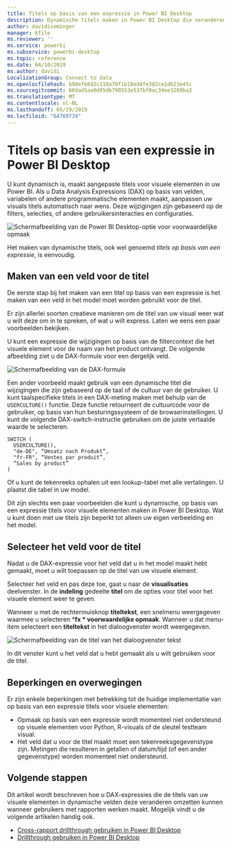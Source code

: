 ```yaml
---
title: Titels op basis van een expressie in Power BI Desktop
description: Dynamische titels maken in Power BI Desktop die veranderen op basis van programmatische expressies met programmatische voorwaardelijke opmaak
author: davidiseminger
manager: kfile
ms.reviewer: ''
ms.service: powerbi
ms.subservice: powerbi-desktop
ms.topic: reference
ms.date: 04/10/2019
ms.author: davidi
LocalizationGroup: Connect to data
ms.openlocfilehash: b90ef66d2c118a70f1b18ed4fe302ce1db23e45c
ms.sourcegitcommit: 60dad5aa0d85db790553e537bf8ac34ee3289ba3
ms.translationtype: MT
ms.contentlocale: nl-NL
ms.lasthandoff: 05/29/2019
ms.locfileid: "64769739"
---
```

# <a name="expression-based-titles-in-power-bi-desktop"></a>Titels op basis van een expressie in Power BI Desktop

U kunt dynamisch is, maakt aangepaste titels voor visuele elementen in uw Power BI. Als u Data Analysis Expressions (DAX) op basis van velden, variabelen of andere programmatische elementen maakt, aanpassen uw visuals titels automatisch naar wens. Deze wijzigingen zijn gebaseerd op de filters, selecties, of andere gebruikersinteracties en configuraties.

![Schermafbeelding van de Power BI Desktop-optie voor voorwaardelijke opmaak](media/desktop-conditional-formatting-visual-titles/expression-based-title-01.png)

Het maken van dynamische titels, ook wel genoemd *titels op basis van een expressie*, is eenvoudig. 

## <a name="create-a-field-for-your-title"></a>Maken van een veld voor de titel

De eerste stap bij het maken van een titel op basis van een expressie is het maken van een veld in het model moet worden gebruikt voor de titel. 

Er zijn allerlei soorten creatieve manieren om de titel van uw visual weer wat u wilt deze om in te spreken, of wat u wilt express. Laten we eens een paar voorbeelden bekijken.

U kunt een expressie die wijzigingen op basis van de filtercontext die het visuele element voor de naam van het product ontvangt. De volgende afbeelding ziet u de DAX-formule voor een dergelijk veld.

![Schermafbeelding van de DAX-formule](media/desktop-conditional-formatting-visual-titles/expression-based-title-02.png)

Een ander voorbeeld maakt gebruik van een dynamische titel die wijzigingen die zijn gebaseerd op de taal of de cultuur van de gebruiker. U kunt taalspecifieke titels in een DAX-meting maken met behulp van de `USERCULTURE()` functie. Deze functie retourneert de cultuurcode voor de gebruiker, op basis van hun besturingssysteem of de browserinstellingen. U kunt de volgende DAX-switch-instructie gebruiken om de juiste vertaalde waarde te selecteren. 

```
SWITCH (
  USERCULTURE(),
  "de-DE", “Umsatz nach Produkt”,
  "fr-FR", “Ventes par produit”,
  “Sales by product”
)
```

Of u kunt de tekenreeks ophalen uit een lookup-tabel met alle vertalingen. U plaatst die tabel in uw model. 

Dit zijn slechts een paar voorbeelden die kunt u dynamische, op basis van een expressie titels voor visuele elementen maken in Power BI Desktop. Wat u kunt doen met uw titels zijn beperkt tot alleen uw eigen verbeelding en het model.


## <a name="select-your-field-for-your-title"></a>Selecteer het veld voor de titel

Nadat u de DAX-expressie voor het veld dat u in het model maakt hebt gemaakt, moet u wilt toepassen op de titel van uw visuele element.

Selecteer het veld en pas deze toe, gaat u naar de **visualisaties** deelvenster. In de **indeling** gedeelte **titel** om de opties voor titel voor het visuele element weer te geven. 

Wanneer u met de rechtermuisknop **titeltekst**, een snelmenu weergegeven waarmee u selecteren ***fx * voorwaardelijke opmaak**. Wanneer u dat menu-item selecteert een **titeltekst** in het dialoogvenster wordt weergegeven. 

![Schermafbeelding van de titel van het dialoogvenster tekst](media/desktop-conditional-formatting-visual-titles/expression-based-title-02b.png)

In dit venster kunt u het veld dat u hebt gemaakt als u wilt gebruiken voor de titel.

## <a name="limitations-and-considerations"></a>Beperkingen en overwegingen

Er zijn enkele beperkingen met betrekking tot de huidige implementatie van op basis van een expressie titels voor visuele elementen:

* Opmaak op basis van een expressie wordt momenteel niet ondersteund op visuele elementen voor Python, R-visuals of de sleutel testteam visual.
* Het veld dat u voor de titel maakt moet een tekenreeksgegevenstype zijn. Metingen die resulteren in getallen of datum/tijd (of een ander gegevenstype) worden momenteel niet ondersteund.

## <a name="next-steps"></a>Volgende stappen

Dit artikel wordt beschreven hoe u DAX-expressies die de titels van uw visuele elementen in dynamische velden deze veranderen omzetten kunnen wanneer gebruikers met rapporten werken maakt. Mogelijk vindt u de volgende artikelen handig ook.

* [Cross-rapport drillthrough gebruiken in Power BI Desktop](desktop-cross-report-drill-through.md)
* [Drillthrough gebruiken in Power BI Desktop](desktop-drillthrough.md)